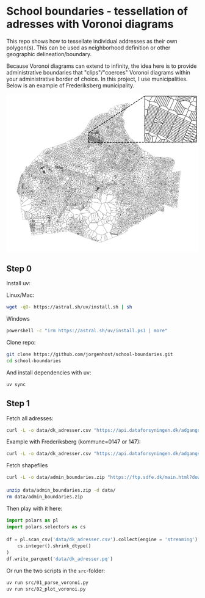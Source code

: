 # School boundaries - tessellation of adresses with Voronoi diagrams

This repo shows how to tessellate individual addresses as their own polygon(s). This can be used as neighborhood definition or other geographic delineation/boundary.

Because Voronoi diagrams can extend to infinity, the idea here is to provide administrative boundaries that "clips"/"coerces" Voronoi diagrams within your administrative border of choice. In this project, I use municipalities. Below is an example of Frederiksberg municipality.

![pic](figs/voronoi_tess_fberg.png)

## Step 0
Install uv:

Linux/Mac:

```bash
wget -qO- https://astral.sh/uv/install.sh | sh
```

Windows
```bash
powershell -c "irm https://astral.sh/uv/install.ps1 | more"
```

Clone repo:

```bash
git clone https://github.com/jorgenhost/school-boundaries.git
cd school-boundaries
```

And install dependencies with uv:

```bash
uv sync
```


## Step 1

Fetch all adresses:
```bash
curl -L -o data/dk_adresser.csv "https://api.dataforsyningen.dk/adgangsadresser?&format=csv"
```

Example with Frederiksberg (kommune=0147 or 147):

```bash
curl -L -o data/dk_adresser.csv "https://api.dataforsyningen.dk/adgangsadresser?kommunekode=0147&format=csv"
```

Fetch shapefiles

```bash
curl -L -o data/admin_boundaries.zip "https://ftp.sdfe.dk/main.html?download&weblink=60a0dc5e27d9561a3d761e876cb2684d&realfilename=DK%5FAdministrativeUnit%2Ezip"

unzip data/admin_boundaries.zip -d data/
rm data/admin_boundaries.zip

```

Then play with it here:
```python
import polars as pl
import polars.selectors as cs

df = pl.scan_csv('data/dk_adresser.csv').collect(engine = 'streaming').with_columns(
    cs.integer().shrink_dtype()
)
df.write_parquet('data/dk_adresser.pq')
```

Or run the two scripts in the `src`-folder:

```bash
uv run src/01_parse_voronoi.py
uv run src/02_plot_voronoi.py
```